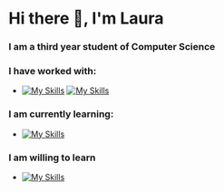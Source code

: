 # Hi there 👋,  I'm Laura

<!--
**Green0x0y/Green0x0y** is a ✨ _special_ ✨ repository because its `README.md` (this file) appears on your GitHub profile.

Here are some ideas to get you started:

- 🔭 I’m currently working on ...
- 🌱 I’m currently learning ...
- 👯 I’m looking to collaborate on ...
- 🤔 I’m looking for help with ...
- 💬 Ask me about ...
- 📫 How to reach me: ...
- 😄 Pronouns: ...
- ⚡ Fun fact: ...
-->
### I am a third year student of Computer Science

### I have worked with:
 - [![My Skills](https://skillicons.dev/icons?i=python,java,c,cpp,css,html,angular,javascript,maven,mongodb,postgresql&perline=20)](https://skillicons.dev)
 [![My Skills](https://skillicons.dev/icons?i=typescript,firebase,mysql,git,linux,r,julia,scala,haskell,postman,jira&perline=20)](https://skillicons.dev)
 
### I am currently learning:
- [![My Skills](https://skillicons.dev/icons?i=spring,hibernate,go,docker,gcp&perline=20)](https://skillicons.dev)
### I am willing to learn
- [![My Skills](https://skillicons.dev/icons?i=django,react,kubernetes,kafka,aws,azure&perline=20)](https://skillicons.dev)
